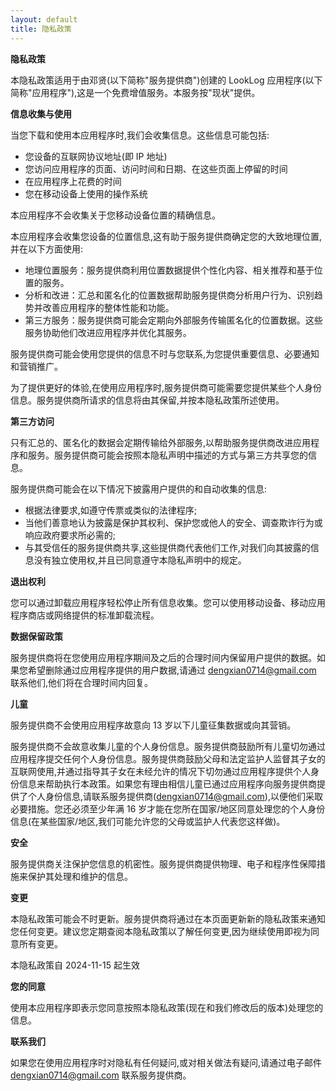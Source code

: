 ```yaml
---
layout: default
title: 隐私政策
---
```


**隐私政策**

本隐私政策适用于由邓贤(以下简称"服务提供商")创建的 LookLog 应用程序(以下简称"应用程序"),这是一个免费增值服务。本服务按"现状"提供。

**信息收集与使用**

当您下载和使用本应用程序时,我们会收集信息。这些信息可能包括:

* 您设备的互联网协议地址(即 IP 地址)
* 您访问应用程序的页面、访问时间和日期、在这些页面上停留的时间
* 在应用程序上花费的时间
* 您在移动设备上使用的操作系统

本应用程序不会收集关于您移动设备位置的精确信息。

本应用程序会收集您设备的位置信息,这有助于服务提供商确定您的大致地理位置,并在以下方面使用:

* 地理位置服务：服务提供商利用位置数据提供个性化内容、相关推荐和基于位置的服务。
* 分析和改进：汇总和匿名化的位置数据帮助服务提供商分析用户行为、识别趋势并改善应用程序的整体性能和功能。
* 第三方服务：服务提供商可能会定期向外部服务传输匿名化的位置数据。这些服务协助他们改进应用程序并优化其服务。

服务提供商可能会使用您提供的信息不时与您联系,为您提供重要信息、必要通知和营销推广。

为了提供更好的体验,在使用应用程序时,服务提供商可能需要您提供某些个人身份信息。服务提供商所请求的信息将由其保留,并按本隐私政策所述使用。

**第三方访问**

只有汇总的、匿名化的数据会定期传输给外部服务,以帮助服务提供商改进应用程序和服务。服务提供商可能会按照本隐私声明中描述的方式与第三方共享您的信息。

服务提供商可能会在以下情况下披露用户提供的和自动收集的信息:

* 根据法律要求,如遵守传票或类似的法律程序;
* 当他们善意地认为披露是保护其权利、保护您或他人的安全、调查欺诈行为或响应政府要求所必需的;
* 与其受信任的服务提供商共享,这些提供商代表他们工作,对我们向其披露的信息没有独立使用权,并且已同意遵守本隐私声明中的规定。

**退出权利**

您可以通过卸载应用程序轻松停止所有信息收集。您可以使用移动设备、移动应用程序商店或网络提供的标准卸载流程。

**数据保留政策**

服务提供商将在您使用应用程序期间及之后的合理时间内保留用户提供的数据。如果您希望删除通过应用程序提供的用户数据,请通过 dengxian0714@gmail.com 联系他们,他们将在合理时间内回复。

**儿童**

服务提供商不会使用应用程序故意向 13 岁以下儿童征集数据或向其营销。

服务提供商不会故意收集儿童的个人身份信息。服务提供商鼓励所有儿童切勿通过应用程序提交任何个人身份信息。服务提供商鼓励父母和法定监护人监督其子女的互联网使用,并通过指导其子女在未经允许的情况下切勿通过应用程序提供个人身份信息来帮助执行本政策。如果您有理由相信儿童已通过应用程序向服务提供商提供了个人身份信息,请联系服务提供商(dengxian0714@gmail.com),以便他们采取必要措施。您还必须至少年满 16 岁才能在您所在国家/地区同意处理您的个人身份信息(在某些国家/地区,我们可能允许您的父母或监护人代表您这样做)。

**安全**

服务提供商关注保护您信息的机密性。服务提供商提供物理、电子和程序性保障措施来保护其处理和维护的信息。

**变更**

本隐私政策可能会不时更新。服务提供商将通过在本页面更新新的隐私政策来通知您任何变更。建议您定期查阅本隐私政策以了解任何变更,因为继续使用即视为同意所有变更。

本隐私政策自 2024-11-15 起生效

**您的同意**

使用本应用程序即表示您同意按照本隐私政策(现在和我们修改后的版本)处理您的信息。

**联系我们**

如果您在使用应用程序时对隐私有任何疑问,或对相关做法有疑问,请通过电子邮件 dengxian0714@gmail.com 联系服务提供商。
